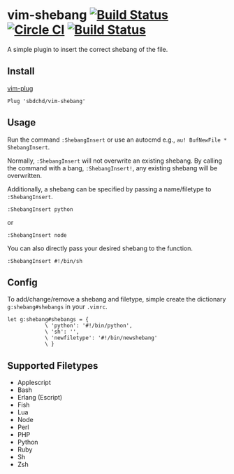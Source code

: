# vim-shebang [![Build Status](https://travis-ci.org/sbdchd/vim-shebang.svg?branch=master)](https://travis-ci.org/sbdchd/vim-shebang) [![Circle CI](https://circleci.com/gh/sbdchd/vim-shebang.svg?style=svg)](https://circleci.com/gh/sbdchd/vim-shebang) [![Build Status](https://drone.io/github.com/sbdchd/vim-shebang/status.png)](https://drone.io/github.com/sbdchd/vim-shebang/latest)

A simple plugin to insert the correct shebang of the file.

## Install

[vim-plug](https://github.com/junegunn/vim-plug)

```viml
Plug 'sbdchd/vim-shebang'
```

## Usage

Run the command `:ShebangInsert` or use an autocmd e.g., `au! BufNewFile * ShebangInsert`.

Normally, `:ShebangInsert` will not overwrite an existing shebang.
By calling the command with a bang, `:ShebangInsert!`, any existing shebang
will be overwritten.

Additionally, a shebang can be specified by passing a name/filetype to `:ShebangInsert`.

```viml
:ShebangInsert python
```

or

```viml
:ShebangInsert node
```

You can also directly pass your desired shebang to the function.

```viml
:ShebangInsert #!/bin/sh
```

## Config

To add/change/remove a shebang and filetype, simple create the dictionary `g:shebang#shebangs`
in your `.vimrc`.

```viml
let g:shebang#shebangs = {
            \ 'python': '#!/bin/python',
            \ 'sh': '',
            \ 'newfiletype': '#!/bin/newshebang'
            \ }
```

## Supported Filetypes

- Applescript
- Bash
- Erlang (Escript)
- Fish
- Lua
- Node
- Perl
- PHP
- Python
- Ruby
- Sh
- Zsh
